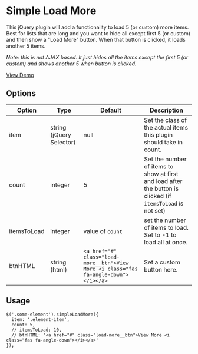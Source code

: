 # Simple Load More
This jQuery plugin will add a functionality to load 5 (or custom) more items. Best for lists that are long and you want to hide all except first 5 (or custom) and then show a "Load More" button. When that button is clicked, it loads another 5 items.

*Note: this is not AJAX based. It just hides all the items except the first 5 (or custom) and shows another 5 when button is clicked.*

<a href="https://zeshanshani.github.io/simple-load-more/demos/demo.html" target="_blank">View Demo</a>

## Options

| Option | Type | Default | Description |
| ------ | ---- | ------- | ----------- |
| item | string (jQuery Selector) | null | Set the class of the actual items this plugin should take in count. |
| count | integer | 5 | Set the number of items to show at first and load after the button is clicked (if `itemsToLoad` is not set) |
| itemsToLoad | integer | value of `count` | set the number of items to load. Set to -1 to load all at once. |
| btnHTML | string (html) | `<a href="#" class="load-more__btn">View More <i class="fas fa-angle-down"></i></a>` | Set a custom button here. |

## Usage

``` JS
$('.some-element').simpleLoadMore({
  item: '.element-item',
  count: 5,
  // itemsToLoad: 10,
  // btnHTML: '<a href="#" class="load-more__btn">View More <i class="fas fa-angle-down"></i></a>'
});
```
